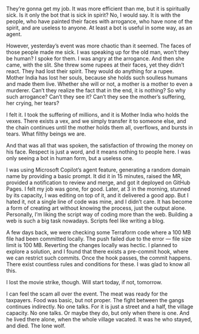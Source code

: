They’re gonna get my job. It was more efficient than me, but it is spiritually sick. Is it only the bot that is sick in spirit? No, I would say. It is with the people, who have painted their faces with arrogance, who have none of the spirit, and are useless to anyone. At least a bot is useful in some way, as an agent. 

However, yesterday’s event was more chaotic than it seemed. The faces of those people made me sick. I was speaking up for the old man, won’t they be human? I spoke for them. I was angry at the arrogance. And then she came, with the slit. She threw some rupees at their faces, yet they didn’t react. They had lost their spirit. They would do anything for a rupee.  
Mother India has lost her souls, because she holds such soulless humans and made them live. Whether she will or not, a mother is a mother to even a murderer. Can’t they realize the fact that in the end, it is nothing? So why such arrogance? Can’t they see it? Can’t they see the mother’s suffering, her crying, her tears?  

I felt it. I took the suffering of millions, and it is Mother India who holds the vexes. There exists a vex, and we simply transfer it to someone else, and the chain continues until the mother holds them all, overflows, and bursts in tears. What filthy beings we are.  

And that was all that was spoken, the satisfaction of throwing the money on his face. Respect is just a word, and it means nothing to people here. I was only seeing a bot in human form, but a useless one.  

I was using Microsoft Copilot’s agent feature, generating a random domain name by providing a basic prompt. It did it in 15 minutes, raised the MR, provided a notification to review and merge, and got it deployed on GitHub Pages. I felt my job was gone, for good. Later, at 3 in the morning, stunned by its capacity, I was editing on top of it, and it delivered a good app. But I hated it, not a single line of code was mine, and I didn’t care. It has become a form of creating art without knowing the process, just the output alone.  
Personally, I’m liking the script way of coding more than the web. Building a web is such a big task nowadays. Scripts feel like writing a blog.  

A few days back, we were checking some Terraform code where a 100 MB file had been committed locally. The push failed due to the error — file size limit is 100 MB. Reverting the changes locally was hectic. I planned to explore a solution, and I found that there exists a pre-commit hook, where we can restrict such commits. Once the hook passes, the commit happens. There exist countless rules and conditions for these. I was glad to know all this.  

I lost the movie strike, though. Will start today, if not, tomorrow.  

I can feel the scam all over the event. The meat was ready for the taxpayers. Food was basic, but not proper. The fight between the gangs continues indirectly. No one talks. For it is just a street and a half, the village capacity. No one talks. Or maybe they do, but only when there is one. And he lived there alone, when the whole village vacated. It was he who stayed, and died. The lone wolf.  

